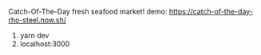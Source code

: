 Catch-Of-The-Day fresh seafood market! demo: https://catch-of-the-day-rho-steel.now.sh/
1. yarn dev
2. localhost:3000
